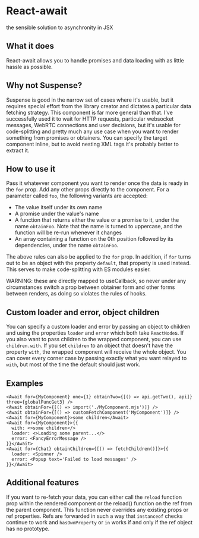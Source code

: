 # React-await 

the sensible solution to asynchronity in JSX

## What it does

React-await allows you to handle promises and data loading with as little
hassle as possible.

## Why not Suspense?

Suspense is good in the narrow set of cases where it's usable, but it
requires special effort from the library creator and dictates a particular
data fetching strategy. This component is far more general than that. I've
successfully used it to wait for HTTP requests, particular websocket
messages, WebRTC connections and user decisions, but it's usable for
code-splitting and pretty much any use case when you want to render
something from promises or obtainers. You can specify the target component
inline, but to avoid nesting XML tags it's probably better to extract it. 

## How to use it

Pass it whatevver component you want to render once the data is ready in
the `for` prop. Add any other props directly to the component.
For a parameter called `foo`, the following variants are accepted:

- The value itself under its own name
- A promise under the value's name
- A function that returns either the value or a promise to it, under the
  name `obtainFoo`. Note that the name is turned to uppercase, and the
  function will be re-run whenever it changes
- An array containing a function on the 0th position followed by its
  dependencies, under the name `obtainFoo`.

The above rules can also be applied to the `for` prop. In addition, if
`for` turns out to be an object with the property `default`, that property
is used instead. This serves to make code-splitting with ES modules
easier.

WARNING: these are directly mapped to useCallback, so never under any
circumstances switch a prop between obtainer form and other forms between
renders, as doing so violates the rules of hooks.

## Custom loader and error, object children

You can specify a custom loader and error by passing an object to
children and using the properties `loader` and `error` which both take
`ReactNode`s. If you also want to pass children to the wrapped component,
you can use `children.with`. If you set `children` to an object that
doesn't have the property `with`, the wrapped component will receive the
whole object. You can cover every corner case by passing exactly what you
want relayed to `with`, but most of the time the default should just work.

## Examples

```tsx
<Await for={MyComponent} one={1} obtainTwo={[() => api.getTwo(), api]} three={globalFuncGet3} />
<Await obtainFor={[() => import('./MyComponent.mjs')]} />
<Await obtainFor={[() => customFetchComponent('MyComponent')]} />
<Await for={MyComponent}>some children</Await>
<Await for={MyComponent}>{{
  with: <>some children</>
  loader: <>Loading some parent...</>
  error: <FancyErrorMessage />
}}</Await>
<Await for={Chat} obtainChildren={[() => fetchChildren()]}>{{
  loader: <Spinner />
  error: <Popup text='Failed to load messages' />
}}</Await>
```

## Additional features

If you want to re-fetch your data, you can either call the `reload` function
prop within the rendered component or the reload() function on the ref from
the parent component. This function never overrides any existing props or
ref properties. Refs are forwarded in such a way that `instanceof` checks
continue to work and `hasOwnProperty` or `in` works if and only if the ref
object has no prototype.